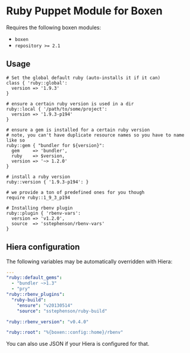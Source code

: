 # Ruby Puppet Module for Boxen

Requires the following boxen modules:

* `boxen`
* `repository >= 2.1`

## Usage

```puppet
# Set the global default ruby (auto-installs it if it can)
class { 'ruby::global':
  version => '1.9.3'
}

# ensure a certain ruby version is used in a dir
ruby::local { '/path/to/some/project':
  version => '1.9.3-p194'
}

# ensure a gem is installed for a certain ruby version
# note, you can't have duplicate resource names so you have to name like so
ruby::gem { "bundler for ${version}":
  gem     => 'bundler',
  ruby    => $version,
  version => '~> 1.2.0'
}

# install a ruby version
ruby::version { '1.9.3-p194': }

# we provide a ton of predefined ones for you though
require ruby::1_9_3_p194

# Installing rbenv plugin
ruby::plugin { 'rbenv-vars':
  version => 'v1.2.0',
  source  => 'sstephenson/rbenv-vars'
}
```

## Hiera configuration

The following variables may be automatically overridden with Hiera:

``` yaml
---
"ruby::default_gems":
  - "bundler ~>1.3"
  - "pry"
"ruby::rbenv_plugins":
  "ruby-build":
    "ensure": "v20130514"
    "source": "sstephenson/ruby-build"

"ruby::rbenv_version": "v0.4.0"

"ruby::root": "%{boxen::config::home}/rbenv"
```

You can also use JSON if your Hiera is configured for that.

